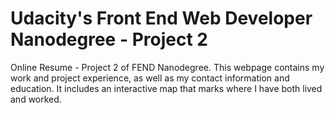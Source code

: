 # Udacity's Front End Web Developer Nanodegree - Project 2
Online Resume - Project 2 of FEND Nanodegree.
This webpage contains my work and project experience, as well as my contact information and education.
It includes an interactive map that marks where I have both lived and worked.
